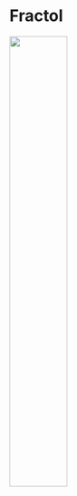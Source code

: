 # Fractol

<img src="http://gickr.com/results3/anim_4d17a161-4e5e-91c4-3dc1-c53f63fffae1.gif" width="45%" />
